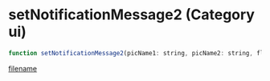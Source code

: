 # setNotificationMessage2 (Category ui)

```js
function setNotificationMessage2(picName1: string, picName2: string, flash: boolean, iconType: number, sender: string, subject: string): number
```

[filename](setNotificationMessage2_m.md ':include')
